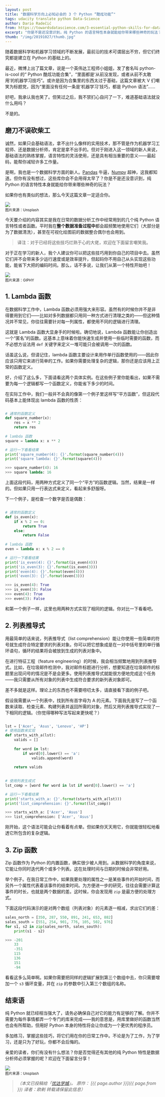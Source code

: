 ```yaml
---
layout: post
title: "数据科学方向上必知必会的 3 个 Python “酷炫功能”"
tags: udacity translate python Data-Science
author: Dario Radečić
from: https://towardsdatascience.com/3-essential-python-skills-for-data-scientists-b642a1397ae3
excerpt: "你是不是还没意识到，纯 Python 的语言特性本身就能给你带来哪些神奇的玩法？"
thumb: "/img/20191027/thumb.jpg"
---
```

随着数据科学和机器学习领域的不断发展，最前沿的技术可谓层出不穷，但它们终究都是建立在 Python 的基础上的。

最近，微博上出了篇文章，说是一个英伟达工程师小姐姐，发了套名叫 python-is-cool 的“ Python 酷炫功能合集”，“里面都是‘从前没发现，或者从前不太敢用’的机器学习技巧”。或许是因为合集里的东西太过于基础，这篇文章被大 V 们嘲笑为标题党，因为“里面没有任何一条是‘机器学习’技巧，都是 Python 语法”……

好吧，我承认我也笑了。但笑过之后，我不禁扪心自问了一下，难道基础语法就没什么用吗？

不是的。

## 磨刀不误砍柴工

诚然，如果只会基础语法，拿不出什么像样的实用技术，那不管是作为机器学习工程师、还是数据分析师，肯定是拿不出手的。但对于刚进入这一领域的新人来说，基础语法的熟练掌握，语言特性的灵活使用，还是具有相当重要的意义——最起码，能帮你减轻许多工作量。

是啊，我也是一个数据科学方面的新人。[Pandas](https://pandas.pydata.org/) 牛逼，[Numpy](https://numpy.org/) 超神，这我都知道。但你有没有想过，这些库你会不会用得<span class="hl">太早了</span>？你是不是还没意识到，纯 Python 的语言特性本身就能给你带来哪些神奇的玩法？

如果你也有类似的想法，那么今天这篇文章一定适合你。

<img src="/img/20191027/001.jpg" /><br><small>图片来源：Unsplash</small>

今天要介绍的内容其实是我在日常的数据分析工作中经常用到的几个纯 Python 语言特性或者函数。平时我在**整个数据准备过程中**都会超频繁地使用它们（大部分是为了数据清洗），甚至在可视化绘图前的数据整合偶尔也会用到。

> 译注：对于已经将这些技巧烂熟于心的大佬，欢迎在下面留言嘲笑我。

对于正在学习的新人，我个人建议你可以把这些技巧用到你自己的项目中去。虽然它们并不会带来多少运行速度或是效率提升，但起码你不用自己从头实现这些功能，能省下大把的编码时间。那么，话不多说，让我们从第一个特性开始吧！

<img src="/img/20191027/002.webp" /><br><small>图片来源：GIPHY</small>

## 1. Lambda 函数

在数据科学工作中，Lambda 函数必须用强大来形容。虽然有的时候你并不是非得要用到它们——比如对多列数据都只用同一种方式进行清理之类的——但这种情况并不常见，你往往需要针对每一列属性，都使用不同的逻辑进行清理。

这就是 Lambda 函数大显身手的时候啦。确切地说，Lambda 函数能让你创造出一个“匿名”的函数。这基本上意味着你能快速生成并使用一些临时需要的函数，而不必想方设法用 `def` 关键字来定义一堆可能只会被调用一次的函数。

话虽这么说，但请记住，lambda 函数主要设计来用作<span class="hl">单行函数</span>使用的——因此你应该只用它来进行简单的工作。如果你需要处理复杂的逻辑，那你还是应该用上正常的函数定义。

好，介绍了这么多，下面请看这两个具体实例。在这些例子里你能看出，如果不需要为每一个逻辑都写一个函数定义，你能省下多少的时间。

在实际工作中，我们一般并不会真的像第一个例子里这样写“平方函数”，但这段代码基本上能体现出 lambda 函数的性质：

```python

# 通常的函数定义
def square_number(x):
    res = x ** 2
    return res
    
# lambda 函数
square = lambda x: x ** 2

# 运行一下看看结果
print('square_number(4): {}'.format(square_number(4)))
print('square lambda: {}'.format(square(4)))

>>> square_number(4): 16
>>> square lambda: 16
```

上面这段代码，用两种方式定义了同一个“平方”的函数逻辑。当然，结果是一样的。但如果只用一行表达式来定义，看起来多舒服呀。

下一个例子，是检查一个数字是否是偶数：

```python

# 通常的函数定义
def is_even(x):
    if x % 2 == 0:
        return True
    else:
        return False
 
# lambda 函数
even = lambda x: x % 2 == 0

# 运行一下看看结果
print('is_even(4): {}'.format(is_even(4)))
print('is_even(3): {}'.format(is_even(3)))
print('even(4): {}'.format(even(4)))
print('even(3): {}'.format(even(3)))

>>> is_even(4): True
>>> is_even(3): False
>>> even(4): True
>>> even(3): False

```

和第一个例子一样，这里也用两种方式实现了相同的逻辑。你对比一下看看吧。

## 2. 列表推导式

用最简单的话来说，列表推导式（list comprehension）能让你使用一些简单的符号就生成符合特定要求的列表对象。<span class="hl">你可以把它想象成是在一对中括号里的单行循环语句</span>，循环的结果将会被放到生成的列表对象中。

在进行特征工程（feature engineering）的时候，我会相当频繁地用到列表推导式。比如，在垃圾邮件检测中，我对邮件标题进行分析，想要知道在垃圾邮件的标题里出现问号的情况是不是会更多。使用列表推导式就能很方便地完成这个任务——我只需要从所有对象的列表中生成符合要求的新列表对象即可。

差不多就是这样。理论上的东西也不需要唠叨太多，请直接看下面的例子吧。

假设我需要从一个列表中，找到所有首字母为 A 的元素。下面我先是写了一个函数来读取、检查元素、构建列表并返回所需的对象，然后又用列表推导式实现了一下相同的逻辑。（你觉得哪种写法写起来更快呢？）

```python

lst = ['Acer', 'Asus', 'Lenovo', 'HP']
# 使用函数来实现
def starts_with_a(lst):
    valids = []
 
    for word in lst:
        if word[0].lower() == 'a':
            valids.append(word)
 
    return valids
 
 
# 使用列表生成式
lst_comp = [word for word in lst if word[0].lower() == 'a']

# 运行一下看看结果
print('starts_with_a: {}'.format(starts_with_a(lst)))
print('list_comprehension: {}'.format(lst_comp))

>>> starts_with_a: ['Acer', 'Asus']
>>> list_comprehension: ['Acer', 'Asus']
```

刚开始，这个语法可能会让你看着有点晕。但如果你天天用它，你就能很轻松地看透它所包含的复杂逻辑。

## 3. Zip 函数

Zip 函数作为 Python 的内置函数，确实很少被人用到。从数据科学的角度来说，它能让你<span class="hl">同时迭代两个或多个列表</span>。这在处理时间与日期的时候会非常好用。

举个例子。在我日常工作中，如果我要处理的属性之一是某些事件的开始时间，而另外一个属性代表着该事件的结束时间。为方便进一步的研究，往往会需要计算这事件的时长，也就是两个数据的差。这时候，你会发现用 `zip` 是最方便的处理方式。

下面这段代码演示的是对两个数组（列表对象）的元素逐一相减，求出它们的差：

```python
sales_north = [350, 287, 550, 891, 241, 653, 882]
sales_south = [551, 254, 901, 776, 105, 502, 976]
for s1, s2 in zip(sales_north, sales_south):
    print(s1 - s2)

>>> -201
    33
    -351
    115
    136
    151
    -94
```

看看这多么简单啊。如果你需要把同样的逻辑扩展到第三个数组中去，你只需要增加一个 `s3` 循环变量，并在 `zip` 的参数中引入第三个数组的名称。

## 结束语

纯 Python 就已经相当强大了，请务必确保自己对它的能力有足够的了解。你并不需要为每件事情都弄一个专门的库来完成——我的意思是，用库里做好的函数当然也会有所帮助，但用好 Python 本身的特性<span class="hl">将会让你成为一个更优秀的程序员</span>。

多加练习，掌握这些技巧，将它们用在你的日常工作中。不论是为了工作，为了学习，还是只为了好玩，你都不会后悔的。

亲爱的读者，你们有没有什么想法？你是否觉得还有其他的纯 Python 特性是数据分析师必须掌握的呢？欢迎在下面留言分享！

<img src="/img/20191027/003.jpg" /><br><small>图片来源：Unsplash</small>

> _（本文已投稿给「[优达学城](https://cn.udacity.com)」。 原作： [{{ page.author }}]({{ page.from }}) 译者：欧剃 转载请保留此信息）_
